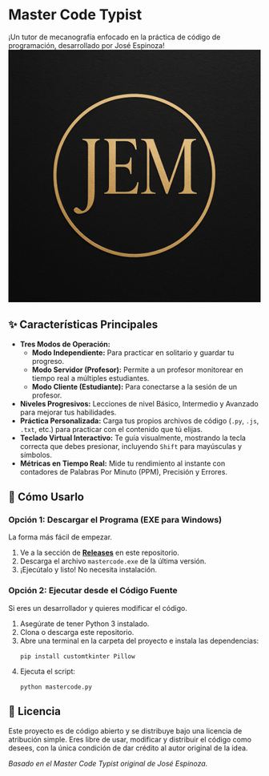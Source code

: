 # Master Code Typist

¡Un tutor de mecanografía enfocado en la práctica de código de programación, desarrollado por José Espinoza!
![Logo de Master Code Typist](img/logo.png)
## ✨ Características Principales

- **Tres Modos de Operación:**
  - **Modo Independiente:** Para practicar en solitario y guardar tu progreso.
  - **Modo Servidor (Profesor):** Permite a un profesor monitorear en tiempo real a múltiples estudiantes.
  - **Modo Cliente (Estudiante):** Para conectarse a la sesión de un profesor.
- **Niveles Progresivos:** Lecciones de nivel Básico, Intermedio y Avanzado para mejorar tus habilidades.
- **Práctica Personalizada:** Carga tus propios archivos de código (`.py`, `.js`, `.txt`, etc.) para practicar con el contenido que tú elijas.
- **Teclado Virtual Interactivo:** Te guía visualmente, mostrando la tecla correcta que debes presionar, incluyendo `Shift` para mayúsculas y símbolos.
- **Métricas en Tiempo Real:** Mide tu rendimiento al instante con contadores de Palabras Por Minuto (PPM), Precisión y Errores.

## 🚀 Cómo Usarlo

### Opción 1: Descargar el Programa (EXE para Windows)
La forma más fácil de empezar.

1.  Ve a la sección de **[Releases](https://github.com/jemmasterdc-glitch/master-code-typist/releases)** en este repositorio.
2.  Descarga el archivo `mastercode.exe` de la última versión.
3.  ¡Ejecútalo y listo! No necesita instalación.

### Opción 2: Ejecutar desde el Código Fuente
Si eres un desarrollador y quieres modificar el código.

1.  Asegúrate de tener Python 3 instalado.
2.  Clona o descarga este repositorio.
3.  Abre una terminal en la carpeta del proyecto e instala las dependencias:
    ```
    pip install customtkinter Pillow
    ```
4.  Ejecuta el script:
    ```
    python mastercode.py
    ```

## 📄 Licencia

Este proyecto es de código abierto y se distribuye bajo una licencia de atribución simple. Eres libre de usar, modificar y distribuir el código como desees, con la única condición de dar crédito al autor original de la idea.

*Basado en el Master Code Typist original de José Espinoza.*
